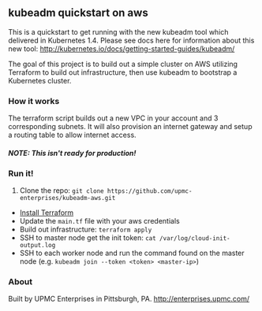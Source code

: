 ## kubeadm quickstart on aws

This is a quickstart to get running with the new kubeadm tool which delivered in Kubernetes 1.4. Please see docs here for information about this new tool: http://kubernetes.io/docs/getting-started-guides/kubeadm/

The goal of this project is to build out a simple cluster on AWS utilizing Terraform to build out infrastructure, then use kubeadm to bootstrap a Kubernetes cluster.

### How it works

The terraform script builds out a new VPC in your account and 3 corresponding subnets. It will also provision an internet gateway and setup a routing table to allow internet access.

#### _NOTE: This isn't ready for production!_

### Run it!

1. Clone the repo: `git clone https://github.com/upmc-enterprises/kubeadm-aws.git`
- [Install Terraform](https://www.terraform.io/intro/getting-started/install.html)
- Update the `main.tf` file with your aws credentials
- Build out infrastructure: `terraform apply`
- SSH to master node get the init token: `cat /var/log/cloud-init-output.log`
- SSH to each worker node and run the command found on the master node (e.g. `kubeadm join --token <token> <master-ip>`)

### About

Built by UPMC Enterprises in Pittsburgh, PA. http://enterprises.upmc.com/

